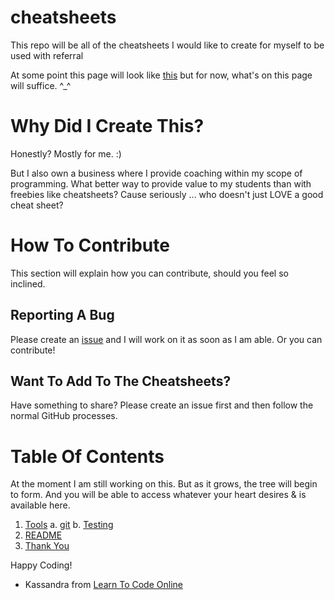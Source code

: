 # cheatsheets
This repo will be all of the cheatsheets I would like to create for myself to be used with referral

At some point this page will look like [this](https://github.com/ProsperousHeart/XlsxWriter/blob/master/CONTRIBUTING.md) but for now, what's on this page will suffice. ^_^

# Why Did I Create This?

Honestly? Mostly for me. :)

But I also own a business where I provide coaching within my scope of programming. What better way to provide value to my students than with freebies like cheatsheets? Cause seriously ... who doesn't just LOVE a good cheat sheet?

# How To Contribute

This section will explain how you can contribute, should you feel so inclined.

## Reporting A Bug

Please create an [issue](https://github.com/prosperousheart/cheatsheets/issues) and I will work on it as soon as I am able. Or you can contribute!

## Want To Add To The Cheatsheets?

Have something to share? Please create an issue first and then follow the normal GitHub processes.

# Table Of Contents

At the moment I am still working on this. But as it grows, the tree will begin to form. And you will be able to access whatever your heart desires & is available here.

1. [Tools](https://github.com/ProsperousHeart/cheatsheets/tree/master/Tools)
  a. [git](https://github.com/ProsperousHeart/cheatsheets/blob/master/Tools/git.md)
  b. [Testing](https://github.com/ProsperousHeart/cheatsheets/blob/master/Tools/Testing.md)
2. [README](https://github.com/ProsperousHeart/cheatsheets/blob/master/README.md)
3. [Thank You](https://github.com/ProsperousHeart/cheatsheets/blob/master/Thank_You.md)

Happy Coding!
- Kassandra from [Learn To Code Online](http://www.learntocodeonline.com)
